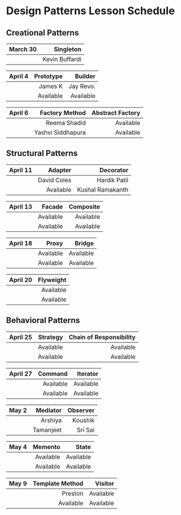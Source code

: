 # Design Patterns Lesson Schedule

## Creational Patterns

|  March 30 | Singleton |
|---------:|----------:|
|          | Kevin Buffardi |


|  April 4 | Prototype | Builder   |
|---------:|----------:|----------:|
|          | James K   | Jay Revo. |
|          | Available | Available |

|  April 6 | Factory Method | Abstract Factory |
|---------:|----------:|----------:|
|          | Reema Shadid | Available |
|          | Yashvi Siddhapura | Available |

## Structural Patterns

|  April 11 | Adapter | Decorator   |
|---------:|----------:|----------:|
|          | David Coles | Hardik Patil|
|          | Available | Kushal Ramakanth |


|  April 13 | Facade | Composite   |
|---------:|----------:|----------:|
|          | Available | Available |
|          | Available | Available |

|  April 18 | Proxy | Bridge   |
|---------:|----------:|----------:|
|          | Available | Available |
|          | Available | Available |


|  April 20 | Flyweight |
|---------:|----------:|
|          | Available |
|          | Available |


## Behavioral Patterns

|  April 25 | Strategy | Chain of Responsibility |
|---------:|----------:|----------:|
|          | Available | Available |
|          | Available | Available |


|  April 27 | Command | Iterator   |
|---------:|----------:|----------:|
|          | Available | Available |
|          | Available | Available |


|  May 2   | Mediator  | Observer  |
|---------:|----------:|----------:|
|          | Arshiya   | Koushik   |
|          | Tamanjeet | Sri Sai   |

|  May 4 | Memento | State   |
|---------:|----------:|----------:|
|          | Available | Available |
|          | Available | Available |

|  May 9   | Template Method | Visitor |
|---------:|----------:|----------:|
|          | Preston | Available |
|          | Available | Available |
